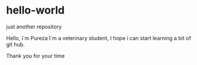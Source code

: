 # hello-world
just another repository

Hello, i´m Pureza 
I´m a veterinary student, I hope i can start learning a bit of git hub. 

Thank you for your time
